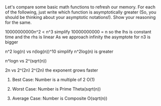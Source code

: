 Let's compare some basic math functions to refresh our memory. For each of the following, just write which function is asymptotically greater (So, you should be thinking about your asymptotic notations!). Show your reasoning for the same.

10000000000n^2 < n^3
simplify 10000000000 = n
so the lhs is constant time and the rhs is linear
As we approach infinity the asymptote for n3 is bigger

n^2 log(n) vs n(log(n))^10 simplify
n^2log(n) is greater


n^logn vs 2^(sqrt(n))


 2n vs 2^(2n)
 2^(2n) the exponent grows faster

 1. Best Case: Number is a multiple of 2
 O(1)

 2. Worst Case:  Number is Prime
 Theta(sqrt(n))

 3. Average Case: Number is Composite
O(sqrt(n))